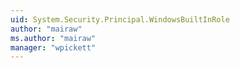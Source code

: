 ```yaml
---
uid: System.Security.Principal.WindowsBuiltInRole
author: "mairaw"
ms.author: "mairaw"
manager: "wpickett"
---
```

